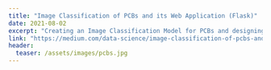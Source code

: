```yaml
---
title: "Image Classification of PCBs and its Web Application (Flask)"
date: 2021-08-02
excerpt: "Creating an Image Classification Model for PCBs and designing a Web Application using Flask."
link: "https://medium.com/data-science/image-classification-of-pcbs-and-its-web-application-flask-c2b26039924a"
header:
  teaser: /assets/images/pcbs.jpg
---
```

